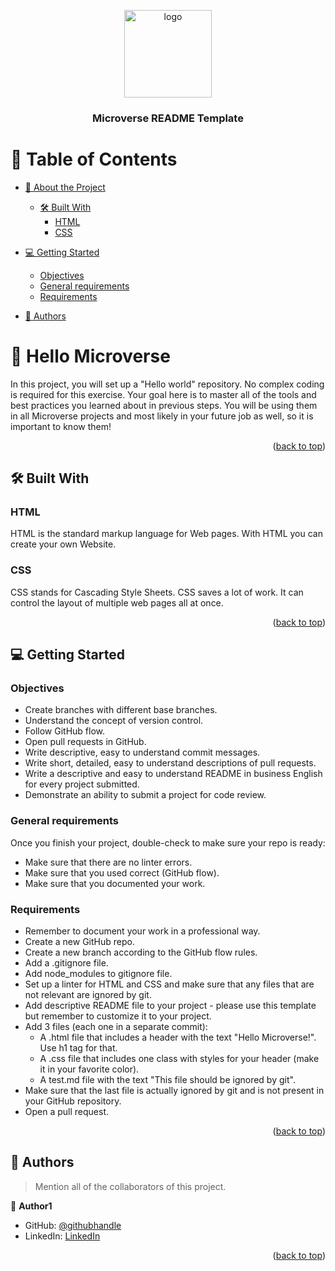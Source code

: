 <a name="readme-top"></a>

<!--
HOW TO USE:
This is an example of how you may give instructions on setting up your project locally.

Modify this file to match your project and remove sections that don't apply.

REQUIRED SECTIONS:
- Table of Contents
- About the Project
  - Built With
  - Live Demo
- Getting Started
- Authors
- Future Features
- Contributing
- Show your support
- Acknowledgements
- License

OPTIONAL SECTIONS:
- FAQ

After you're finished please remove all the comments and instructions!
-->

<div align="center">
  <!-- You are encouraged to replace this logo with your own! Otherwise you can also remove it. -->
  <img src="murple_logo.png" alt="logo" width="140"  height="auto" />
  <br/>

  <h3><b>Microverse README Template</b></h3>

</div>

<!-- TABLE OF CONTENTS -->

# 📗 Table of Contents

- [📖 About the Project](#about-project)
  - [🛠 Built With](#built-with)
    - [HTML](#html)
    - [CSS](#css)
 
- [💻 Getting Started](#getting-started)
  - [Objectives](#objectives)
  - [General requirements](#general-requirements)
  - [Requirements](#requirements)
  
- [👥 Authors](#authors)

<!-- PROJECT DESCRIPTION -->

# 📖 Hello Microverse
In this project, you will set up a "Hello world" repository. No complex coding is required for this exercise. Your goal here is to master all of the tools and best practices you learned about in previous steps. You will be using them in all Microverse projects and most likely in your future job as well, so it is important to know them!<a name="about-project"></a>

<p align="right">(<a href="#readme-top">back to top</a>)</p>

## 🛠 Built With <a name="built-with"></a>

### HTML 
HTML is the standard markup language for Web pages. With HTML you can create your own Website.<a name="html"></a>


### CSS 
CSS stands for Cascading Style Sheets. CSS saves a lot of work. It can control the layout of multiple web pages all at once.<a name="css"></a>



<p align="right">(<a href="#readme-top">back to top</a>)</p>

<!-- GETTING STARTED -->

## 💻 Getting Started <a name="getting-started"></a>

### Objectives
- Create branches with different base branches.
- Understand the concept of version control.
- Follow GitHub flow.
- Open pull requests in GitHub.
- Write descriptive, easy to understand commit messages.
- Write short, detailed, easy to understand descriptions of pull requests.
- Write a descriptive and easy to understand README in business English for every project submitted.
- Demonstrate an ability to submit a project for code review.

<!--
Example command:

```sh
 gem install rails
```
 -->


### General requirements

Once you finish your project, double-check to make sure your repo is ready:

- Make sure that there are no linter errors.
- Make sure that you used correct (GitHub flow).
- Make sure that you documented your work.

<!--
Example command:

```sh
  cd my-project
  gem install
```
--->

### Requirements

- Remember to document your work in a professional way.
- Create a new GitHub repo.
- Create a new branch according to the GitHub flow rules.
- Add a .gitignore file.
- Add node_modules to gitignore file.
- Set up a linter for HTML and CSS and make sure that any files that are not relevant are ignored by git.
- Add descriptive README file to your project - please use this template but remember to customize it to your project.
- Add 3 files (each one in a separate commit):
  - A .html file that includes a header with the text "Hello Microverse!". Use h1 tag for that.
  - A .css file that includes one class with styles for your header (make it in your favorite color).
  - A test.md file with the text "This file should be ignored by git".
- Make sure that the last file is actually ignored by git and is not present in your GitHub repository.
- Open a pull request.
<!--
Example command:

```sh
  rails server
```
--->

<p align="right">(<a href="#readme-top">back to top</a>)</p>

<!-- AUTHORS -->

## 👥 Authors <a name="authors"></a>

> Mention all of the collaborators of this project.

👤 **Author1**

- GitHub: [@githubhandle](https://github.com/oluwatobi-fasasi)
- LinkedIn: [LinkedIn](https://www.linkedin.com/in/fasasi-abdulwasih-oluwatobi-129a8b109/)

<p align="right">(<a href="#readme-top">back to top</a>)</p>
